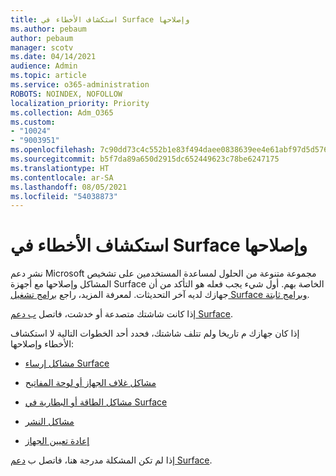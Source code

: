 ```yaml
---
title: استكشاف الأخطاء في Surface وإصلاحها
ms.author: pebaum
author: pebaum
manager: scotv
ms.date: 04/14/2021
audience: Admin
ms.topic: article
ms.service: o365-administration
ROBOTS: NOINDEX, NOFOLLOW
localization_priority: Priority
ms.collection: Adm_O365
ms.custom:
- "10024"
- "9003951"
ms.openlocfilehash: 7c90dd73c4c552b1e83f494daee0838639ee4e61abf97d5d576f88ded9a4c631
ms.sourcegitcommit: b5f7da89a650d2915dc652449623c78be6247175
ms.translationtype: HT
ms.contentlocale: ar-SA
ms.lasthandoff: 08/05/2021
ms.locfileid: "54038873"
---
```

# <a name="troubleshoot-surface"></a>استكشاف الأخطاء في Surface وإصلاحها

نشر دعم Microsoft مجموعة متنوعة من الحلول لمساعدة المستخدمين على تشخيص المشاكل وإصلاحها مع أجهزة Surface الخاصة بهم. أول شيء يجب فعله هو التأكد من أن جهازك لديه آخر التحديثات. لمعرفة المزيد، راجع [برامج تشغيل Surface وبرامج ثابتة](https://docs.microsoft.com/surface/support-solutions-surface#surface-drivers-and-firmware).

إذا كانت شاشتك متصدعة أو خدشت، فاتصل [ب دعم Surface](https://docs.microsoft.com/surface/contact-surface-support?tabs=online).

إذا كان جهازك م تاريخا ولم تتلف شاشتك، فحدد أحد الخطوات التالية لا استكشاف الأخطاء وإصلاحها:
 
- [مشاكل إرساء Surface](https://docs.microsoft.com/surface/support-solutions-surface#surface-dock-issues)
 
- [مشاكل غلاف الجهاز أو لوحة المفاتيح](https://support.microsoft.com/sbs/surface/troubleshoot-your-surface-type-cover-or-keyboard-5b7ed1a7-bedd-5164-94a7-87f8e95df3fe?)
 
- [مشاكل الطاقة أو البطارية في Surface](https://docs.microsoft.com/surface/support-solutions-surface#surface-power-or-battery-issues)
 
- [مشاكل النشر](https://docs.microsoft.com/surface/support-solutions-surface#deployment-issues)
 
- [إعادة تعيين الجهاز](https://docs.microsoft.com/surface/support-solutions-surface#reset-device)

إذا لم تكن المشكلة مدرجة هنا، فاتصل ب [دعم Surface](https://docs.microsoft.com/surface/contact-surface-support?tabs=online).

